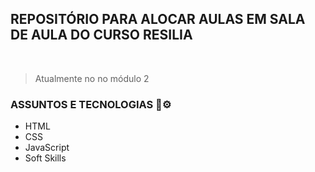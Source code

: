## REPOSITÓRIO PARA ALOCAR AULAS EM SALA DE AULA DO CURSO RESILIA

<br>

>Atualmente no no módulo 2


### ASSUNTOS E TECNOLOGIAS 🔧⚙

- HTML
- CSS
- JavaScript
- Soft Skills
